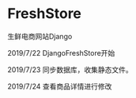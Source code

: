 # FreshStore
生鲜电商网站Django

2019/7/22 DjangoFreshStore开始

2019/7/23 同步数据库，收集静态文件。

2019/7/24 查看商品详情进行修改
